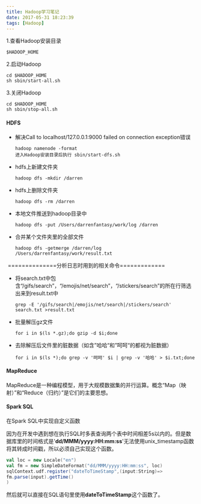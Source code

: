 ```yaml
---
title: Hadoop学习笔记
date: 2017-05-31 18:23:39
tags: [Hadoop]
---
```


1.查看Hadoop安装目录

```
$HADOOP_HOME
```

2.启动Hadoop

```
cd $HADOOP_HOME
sh sbin/start-all.sh
```

3.关闭Hadoop

```
cd $HADOOP_HOME
sh sbin/stop-all.sh
```

#### HDFS

* 解决Call to localhost/127.0.0.1:9000 failed on connection exception错误

  ```
  hadoop namenode -format
  进入Hadoop安装目录后执行 sbin/start-dfs.sh
  ```


* hdfs上新建文件夹

  ```
  hadoop dfs -mkdir /darren
  ```


* hdfs上删除文件夹 

  ```
  hadoop dfs -rm /darren
  ```


* 本地文件推送到hadoop目录中

  ```
  hadoop dfs -put /Users/darrenfantasy/work/log /darren
  ```

* 合并某个文件夹里的全部文件

  ```
  hadoop dfs -getmerge /darren/log /Users/darrenfantasy/work/result.txt
  ```



​	==============分析日志时用到的相关命令=============

* 将search.txt中包含“/gifs/search”，“/emojis/net/search”，“/stickers/search”的所在行筛选出来到result.txt中

  ```
  grep -E '/gifs/search|/emojis/net/search|/stickers/search' search.txt >result.txt
  ```


* 批量解压gz文件

  ```
  for i in $(ls *.gz);do gzip -d $i;done
  ```

* 去除解压后文件里的脏数据（如含”哈哈“和”呵呵“的都视为脏数据）

  ```
  for i in $(ls *);do grep -v '呵呵' $i | grep -v '哈哈' > $i.txt;done
  ```

#### MapReduce

MapReduce是一种编程模型，用于大规模数据集的并行运算。概念“Map（映射）”和“Reduce（归约）”是它们的主要思想。

#### Spark SQL

在Spark SQL中实现自定义函数

因为在开发中遇到想在执行SQL时多表查询两个表中时间相差5s以内的。但是数据库里的时间格式是'**dd/MMM/yyyy:HH:mm:ss**'无法使用unix_timestamp函数将其转成时间戳，所以必须自己实现这个函数。

```scala
val loc = new Locale("en")
val fm = new SimpleDateFormat("dd/MMM/yyyy:HH:mm:ss", loc)
sqlContext.udf.register("dateToTimeStamp",(input:String)=>
fm.parse(input).getTime()
)
```

然后就可以直接在SQL语句里使用**dateToTimeStamp**这个函数了。